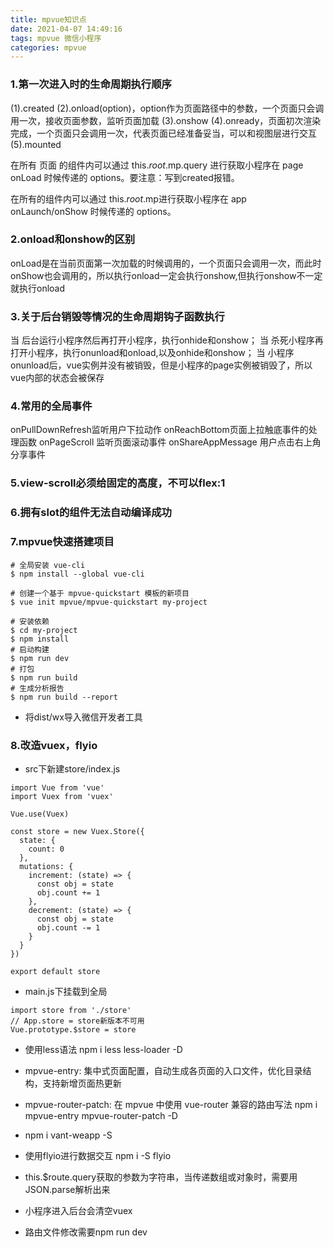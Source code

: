 ```yaml
---
title: mpvue知识点
date: 2021-04-07 14:49:16
tags: mpvue 微信小程序
categories: mpvue
---
```


### 1.第一次进入时的生命周期执行顺序
(1).created
(2).onload(option)，option作为页面路径中的参数，一个页面只会调用一次，接收页面参数，监听页面加载
(3).onshow
(4).onready，页面初次渲染完成，一个页面只会调用一次，代表页面已经准备妥当，可以和视图层进行交互
(5).mounted

在所有 页面 的组件内可以通过 this.$root.$mp.query 进行获取小程序在 page onLoad 时候传递的 options。要注意：写到created报错。

在所有的组件内可以通过 this.$root.$mp进行获取小程序在 app onLaunch/onShow 时候传递的 options。

<!--more-->

### 2.onload和onshow的区别
onLoad是在当前页面第一次加载的时候调用的，一个页面只会调用一次，而此时onShow也会调用的，所以执行onload一定会执行onshow,但执行onshow不一定就执行onload

### 3.关于后台销毁等情况的生命周期钩子函数执行
当 后台运行小程序然后再打开小程序，执行onhide和onshow；
当 杀死小程序再打开小程序，执行onunload和onload,以及onhide和onshow；
当 小程序onunload后，vue实例并没有被销毁，但是小程序的page实例被销毁了，所以vue内部的状态会被保存

### 4.常用的全局事件
onPullDownRefresh监听用户下拉动作
onReachBottom页面上拉触底事件的处理函数
onPageScroll 监听页面滚动事件
onShareAppMessage 用户点击右上角分享事件

### 5.view-scroll必须给固定的高度，不可以flex:1

### 6.拥有slot的组件无法自动编译成功

### 7.mpvue快速搭建项目
```
# 全局安装 vue-cli
$ npm install --global vue-cli

# 创建一个基于 mpvue-quickstart 模板的新项目
$ vue init mpvue/mpvue-quickstart my-project

# 安装依赖
$ cd my-project
$ npm install
# 启动构建
$ npm run dev
# 打包
$ npm run build
# 生成分析报告
$ npm run build --report
```
- 将dist/wx导入微信开发者工具

### 8.改造vuex，flyio
- src下新建store/index.js
````
import Vue from 'vue'
import Vuex from 'vuex'

Vue.use(Vuex)

const store = new Vuex.Store({
  state: {
    count: 0
  },
  mutations: {
    increment: (state) => {
      const obj = state
      obj.count += 1
    },
    decrement: (state) => {
      const obj = state
      obj.count -= 1
    }
  }
})

export default store
````
- main.js下挂载到全局
````
import store from './store'
// App.store = store新版本不可用
Vue.prototype.$store = store
````
- 使用less语法
npm i less less-loader -D
- mpvue-entry: 集中式页面配置，自动生成各页面的入口文件，优化目录结构，支持新增页面热更新
- mpvue-router-patch: 在 mpvue 中使用 vue-router 兼容的路由写法
npm i mpvue-entry mpvue-router-patch -D

- npm i vant-weapp -S

- 使用flyio进行数据交互
npm i -S flyio

- this.$route.query获取的参数为字符串，当传递数组或对象时，需要用JSON.parse解析出来
- 小程序进入后台会清空vuex
- 路由文件修改需要npm run dev
